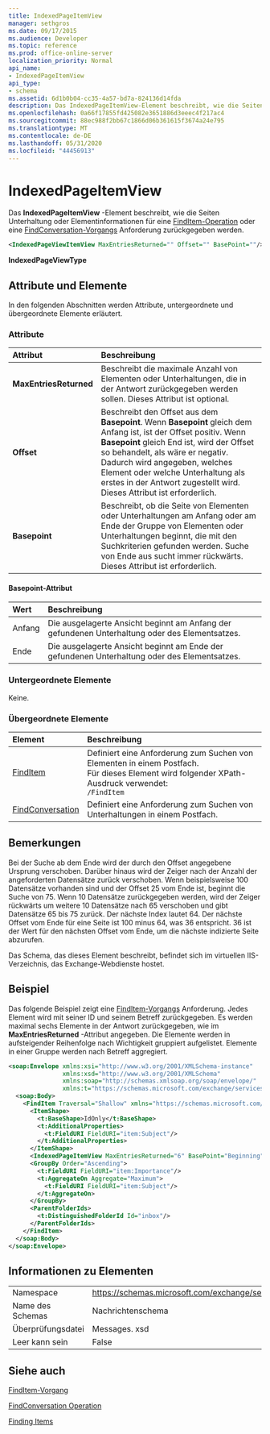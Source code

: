 ```yaml
---
title: IndexedPageItemView
manager: sethgros
ms.date: 09/17/2015
ms.audience: Developer
ms.topic: reference
ms.prod: office-online-server
localization_priority: Normal
api_name:
- IndexedPageItemView
api_type:
- schema
ms.assetid: 6d1b0b04-cc35-4a57-bd7a-824136d14fda
description: Das IndexedPageItemView-Element beschreibt, wie die Seiten Unterhaltung oder Elementinformationen für eine FindItem-Operation oder eine FindConversation-Vorgangsanforderung zurückgegeben werden.
ms.openlocfilehash: 0a66f17855fd425082e3651886d3eeec4f217ac4
ms.sourcegitcommit: 88ec988f2bb67c1866d06b361615f3674a24e795
ms.translationtype: MT
ms.contentlocale: de-DE
ms.lasthandoff: 05/31/2020
ms.locfileid: "44456913"
---
```

# <a name="indexedpageitemview"></a>IndexedPageItemView

Das **IndexedPageItemView** -Element beschreibt, wie die Seiten Unterhaltung oder Elementinformationen für eine [FindItem-Operation](finditem-operation.md) oder eine [FindConversation-Vorgangs](findconversation-operation.md) Anforderung zurückgegeben werden. 
  
```XML
<IndexedPageViewItemView MaxEntriesReturned="" Offset="" BasePoint=""/>
```

 **IndexedPageViewType**
## <a name="attributes-and-elements"></a>Attribute und Elemente

In den folgenden Abschnitten werden Attribute, untergeordnete und übergeordnete Elemente erläutert.
  
### <a name="attributes"></a>Attribute

|**Attribut**|**Beschreibung**|
|:-----|:-----|
|**MaxEntriesReturned** <br/> |Beschreibt die maximale Anzahl von Elementen oder Unterhaltungen, die in der Antwort zurückgegeben werden sollen. Dieses Attribut ist optional.  <br/> |
|**Offset** <br/> |Beschreibt den Offset aus dem **Basepoint**. Wenn **Basepoint** gleich dem Anfang ist, ist der Offset positiv. Wenn **Basepoint** gleich End ist, wird der Offset so behandelt, als wäre er negativ. Dadurch wird angegeben, welches Element oder welche Unterhaltung als erstes in der Antwort zugestellt wird. Dieses Attribut ist erforderlich.  <br/> |
|**Basepoint** <br/> |Beschreibt, ob die Seite von Elementen oder Unterhaltungen am Anfang oder am Ende der Gruppe von Elementen oder Unterhaltungen beginnt, die mit den Suchkriterien gefunden werden. Suche von Ende aus sucht immer rückwärts. Dieses Attribut ist erforderlich.  <br/> |
   
#### <a name="basepoint-attribute"></a>Basepoint-Attribut

|**Wert**|**Beschreibung**|
|:-----|:-----|
|Anfang  <br/> |Die ausgelagerte Ansicht beginnt am Anfang der gefundenen Unterhaltung oder des Elementsatzes.  <br/> |
|Ende  <br/> |Die ausgelagerte Ansicht beginnt am Ende der gefundenen Unterhaltung oder des Elementsatzes.  <br/> |
   
### <a name="child-elements"></a>Untergeordnete Elemente

Keine.
  
### <a name="parent-elements"></a>Übergeordnete Elemente

|**Element**|**Beschreibung**|
|:-----|:-----|
|[FindItem](finditem.md) <br/> |Definiert eine Anforderung zum Suchen von Elementen in einem Postfach.  <br/> Für dieses Element wird folgender XPath-Ausdruck verwendet:   <br/>  `/FindItem` <br/> |
|[FindConversation](findconversation.md) <br/> |Definiert eine Anforderung zum Suchen von Unterhaltungen in einem Postfach.  <br/> |
   
## <a name="remarks"></a>Bemerkungen

Bei der Suche ab dem Ende wird der durch den Offset angegebene Ursprung verschoben. Darüber hinaus wird der Zeiger nach der Anzahl der angeforderten Datensätze zurück verschoben. Wenn beispielsweise 100 Datensätze vorhanden sind und der Offset 25 vom Ende ist, beginnt die Suche von 75. Wenn 10 Datensätze zurückgegeben werden, wird der Zeiger rückwärts um weitere 10 Datensätze nach 65 verschoben und gibt Datensätze 65 bis 75 zurück. Der nächste Index lautet 64. Der nächste Offset vom Ende für eine Seite ist 100 minus 64, was 36 entspricht. 36 ist der Wert für den nächsten Offset vom Ende, um die nächste indizierte Seite abzurufen.
  
Das Schema, das dieses Element beschreibt, befindet sich im virtuellen IIS-Verzeichnis, das Exchange-Webdienste hostet.
  
## <a name="example"></a>Beispiel

Das folgende Beispiel zeigt eine [FindItem-Vorgangs](finditem-operation.md) Anforderung. Jedes Element wird mit seiner ID und seinem Betreff zurückgegeben. Es werden maximal sechs Elemente in der Antwort zurückgegeben, wie im **MaxEntriesReturned** -Attribut angegeben. Die Elemente werden in aufsteigender Reihenfolge nach Wichtigkeit gruppiert aufgelistet. Elemente in einer Gruppe werden nach Betreff aggregiert. 
  
```XML
<soap:Envelope xmlns:xsi="http://www.w3.org/2001/XMLSchema-instance"
               xmlns:xsd="http://www.w3.org/2001/XMLSchema"
               xmlns:soap="http://schemas.xmlsoap.org/soap/envelope/"
               xmlns:t="https://schemas.microsoft.com/exchange/services/2006/types">
  <soap:Body>
    <FindItem Traversal="Shallow" xmlns="https://schemas.microsoft.com/exchange/services/2006/messages">
      <ItemShape>
        <t:BaseShape>IdOnly</t:BaseShape>
        <t:AdditionalProperties>
          <t:FieldURI FieldURI="item:Subject"/>
        </t:AdditionalProperties>
      </ItemShape>
      <IndexedPageItemView MaxEntriesReturned="6" BasePoint="Beginning" Offset="0" />
      <GroupBy Order="Ascending">
        <t:FieldURI FieldURI="item:Importance"/>
        <t:AggregateOn Aggregate="Maximum">
          <t:FieldURI FieldURI="item:Subject"/>
        </t:AggregateOn>
      </GroupBy>
      <ParentFolderIds>
        <t:DistinguishedFolderId Id="inbox"/>
      </ParentFolderIds>
    </FindItem>
  </soap:Body>
</soap:Envelope>
```

## <a name="element-information"></a>Informationen zu Elementen

|||
|:-----|:-----|
|Namespace  <br/> |https://schemas.microsoft.com/exchange/services/2006/messages  <br/> |
|Name des Schemas  <br/> |Nachrichtenschema  <br/> |
|Überprüfungsdatei  <br/> |Messages. xsd  <br/> |
|Leer kann sein  <br/> |False  <br/> |
   
## <a name="see-also"></a>Siehe auch



[FindItem-Vorgang](finditem-operation.md)
  
[FindConversation Operation](findconversation-operation.md)


[Finding Items](https://msdn.microsoft.com/library/63af1f9c-464b-4fca-9ae3-3d60f24ca93c%28Office.15%29.aspx)

